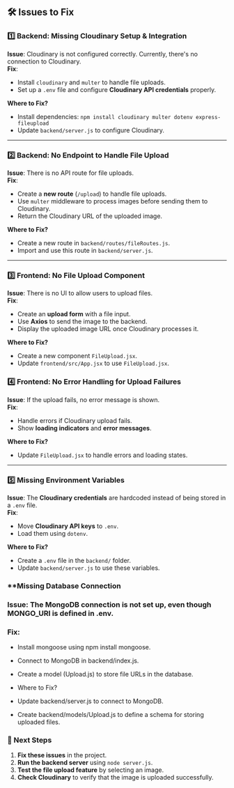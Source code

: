 ## **🛠 Issues to Fix**  

### **1️⃣ Backend: Missing Cloudinary Setup & Integration**  
**Issue**: Cloudinary is not configured correctly. Currently, there's no connection to Cloudinary.  
 **Fix**:  
- Install `cloudinary` and `multer` to handle file uploads.  
- Set up a `.env` file and configure **Cloudinary API credentials** properly.  

**Where to Fix?**  
- Install dependencies: `npm install cloudinary multer dotenv express-fileupload`  
- Update `backend/server.js` to configure Cloudinary.  

---

### **2️⃣ Backend: No Endpoint to Handle File Upload**  
**Issue**: There is no API route for file uploads.  
**Fix**:  
- Create a **new route** (`/upload`) to handle file uploads.  
- Use `multer` middleware to process images before sending them to Cloudinary.  
- Return the Cloudinary URL of the uploaded image.  

**Where to Fix?**  
- Create a new route in `backend/routes/fileRoutes.js`.  
- Import and use this route in `backend/server.js`.  

---

### **3️⃣ Frontend: No File Upload Component**  
 **Issue**: There is no UI to allow users to upload files.  
**Fix**:  
- Create an **upload form** with a file input.  
- Use **Axios** to send the image to the backend.  
- Display the uploaded image URL once Cloudinary processes it.  

**Where to Fix?**  
- Create a new component `FileUpload.jsx`.  
- Update `frontend/src/App.jsx` to use `FileUpload.jsx`.  



### **4️⃣ Frontend: No Error Handling for Upload Failures**  
**Issue**: If the upload fails, no error message is shown.  
**Fix**:  
- Handle errors if Cloudinary upload fails.  
- Show **loading indicators** and **error messages**.  

**Where to Fix?**  
- Update `FileUpload.jsx` to handle errors and loading states.  

---

### **5️⃣ Missing Environment Variables**  
**Issue**: The **Cloudinary credentials** are hardcoded instead of being stored in a `.env` file.  
 **Fix**:  
- Move **Cloudinary API keys** to `.env`.  
- Load them using `dotenv`.  

**Where to Fix?**  
- Create a `.env` file in the `backend/` folder.  
- Update `backend/server.js` to use these variables.  

### **Missing Database Connection
### Issue: The MongoDB connection is not set up, even though MONGO_URI is defined in .env.
### Fix:
- Install mongoose using npm install mongoose.
- Connect to MongoDB in backend/index.js.
- Create a model (Upload.js) to store file URLs in the database.

- Where to Fix?
- Update backend/server.js to connect to MongoDB.
- Create backend/models/Upload.js to define a schema for storing uploaded files.

### **📌 Next Steps**  
1. **Fix these issues** in the project.  
2. **Run the backend server** using `node server.js`.  
3. **Test the file upload feature** by selecting an image.  
4. **Check Cloudinary** to verify that the image is uploaded successfully.  

